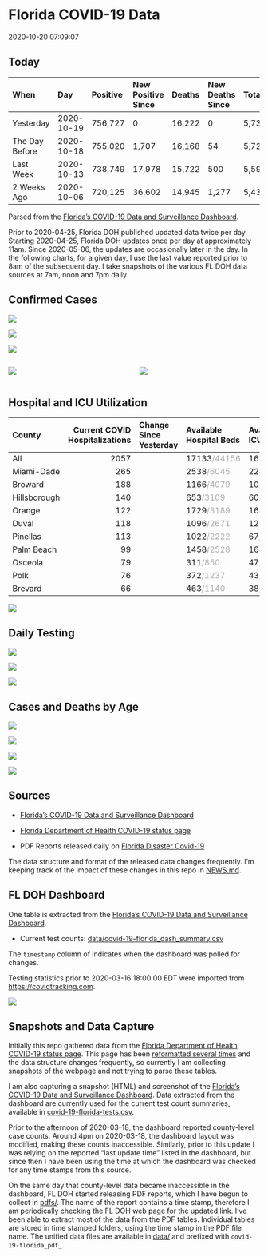 Florida COVID-19 Data
================
2020-10-20 07:09:07

## Today

| When           | Day        | Positive | New Positive Since | Deaths | New Deaths Since | Total     |
| :------------- | :--------- | :------- | :----------------- | :----- | :--------------- | :-------- |
| Yesterday      | 2020-10-19 | 756,727  | 0                  | 16,222 | 0                | 5,739,283 |
| The Day Before | 2020-10-18 | 755,020  | 1,707              | 16,168 | 54               | 5,722,392 |
| Last Week      | 2020-10-13 | 738,749  | 17,978             | 15,722 | 500              | 5,593,424 |
| 2 Weeks Ago    | 2020-10-06 | 720,125  | 36,602             | 14,945 | 1,277            | 5,433,578 |

Parsed from the [Florida’s COVID-19 Data and Surveillance
Dashboard](https://fdoh.maps.arcgis.com/apps/opsdashboard/index.html#/8d0de33f260d444c852a615dc7837c86).

Prior to 2020-04-25, Florida DOH published updated data twice per day.
Starting 2020-04-25, Florida DOH updates once per day at approximately
11am. Since 2020-05-06, the updates are occasionally later in the day.
In the following charts, for a given day, I use the last value reported
prior to 8am of the subsequent day. I take snapshots of the various FL
DOH data sources at 7am, noon and 7pm daily.

## Confirmed Cases

![](plots/covid-19-florida-daily-test-changes.png)

![](plots/covid-19-florida-deaths-by-day.png)

![](plots/covid-19-florida-county-top-6.png)

<div class="columns">

<div class="column is-full-mobile">

![](plots/covid-19-florida-testing.png)

</div>

<div class="column is-full-mobile">

![](plots/covid-19-florida-total-positive.png)

</div>

</div>

## Hospital and ICU Utilization

| County       | Current COVID Hospitalizations | Change Since Yesterday | Available Hospital Beds                      | Available ICU Beds                         |
| :----------- | -----------------------------: | :--------------------- | :------------------------------------------- | :----------------------------------------- |
| All          |                           2057 |                        | 17133<span style="color: #aaa">/44156</span> | 1670<span style="color: #aaa">/4333</span> |
| Miami-Dade   |                            265 |                        | 2538<span style="color: #aaa">/6045</span>   | 224<span style="color: #aaa">/726</span>   |
| Broward      |                            188 |                        | 1166<span style="color: #aaa">/4079</span>   | 107<span style="color: #aaa">/313</span>   |
| Hillsborough |                            140 |                        | 653<span style="color: #aaa">/3109</span>    | 60<span style="color: #aaa">/305</span>    |
| Orange       |                            122 |                        | 1729<span style="color: #aaa">/3189</span>   | 164<span style="color: #aaa">/240</span>   |
| Duval        |                            118 |                        | 1096<span style="color: #aaa">/2671</span>   | 127<span style="color: #aaa">/308</span>   |
| Pinellas     |                            113 |                        | 1022<span style="color: #aaa">/2222</span>   | 67<span style="color: #aaa">/224</span>    |
| Palm Beach   |                             99 |                        | 1458<span style="color: #aaa">/2528</span>   | 164<span style="color: #aaa">/230</span>   |
| Osceola      |                             79 |                        | 311<span style="color: #aaa">/850</span>     | 47<span style="color: #aaa">/80</span>     |
| Polk         |                             76 |                        | 372<span style="color: #aaa">/1237</span>    | 43<span style="color: #aaa">/122</span>    |
| Brevard      |                             66 |                        | 463<span style="color: #aaa">/1140</span>    | 38<span style="color: #aaa">/128</span>    |

![](plots/covid-19-florida-icu-usage.png)

## Daily Testing

![](plots/covid-19-florida-tests-per-case.png)

<!-- ![](plots/covid-19-florida-change-new-cases.png) -->

![](plots/covid-19-florida-tests-percent-positive.png)

![](plots/covid-19-florida-test-and-case-growth.png)

## Cases and Deaths by Age

![](plots/covid-19-florida-weekly-events-by-age.png)

![](plots/covid-19-florida-age.png)

![](plots/covid-19-florida-age-deaths.png)

![](plots/covid-19-florida-age-sex.png)

## Sources

  - [Florida’s COVID-19 Data and Surveillance
    Dashboard](https://fdoh.maps.arcgis.com/apps/opsdashboard/index.html#/8d0de33f260d444c852a615dc7837c86)

  - [Florida Department of Health COVID-19 status
    page](http://www.floridahealth.gov/diseases-and-conditions/COVID-19/)

  - PDF Reports released daily on [Florida Disaster
    Covid-19](http://www.floridahealth.gov/diseases-and-conditions/COVID-19/)

The data structure and format of the released data changes frequently.
I’m keeping track of the impact of these changes in this repo in
[NEWS.md](NEWS.md).

## FL DOH Dashboard

One table is extracted from the [Florida’s COVID-19 Data and
Surveillance
Dashboard](https://fdoh.maps.arcgis.com/apps/opsdashboard/index.html#/8d0de33f260d444c852a615dc7837c86).

  - Current test counts:
    [data/covid-19-florida\_dash\_summary.csv](data/covid-19-florida_dash_summary.csv)

The `timestamp` column of indicates when the dashboard was polled for
changes.

Testing statistics prior to 2020-03-16 18:00:00 EDT were imported from
<https://covidtracking.com>.

![](screenshots/fodh_maps_arcgis_com__apps__opsdashboard.png)

## Snapshots and Data Capture

Initially this repo gathered data from the [Florida Department of Health
COVID-19 status
page](http://www.floridahealth.gov/diseases-and-conditions/COVID-19/).
This page has been [reformatted several
times](screenshots/floridahealth_gov__diseases-and-conditions__COVID-19.png)
and the data structure changes frequently, so currently I am collecting
snapshots of the webpage and not trying to parse these tables.

I am also capturing a snapshot (HTML) and screenshot of the [Florida’s
COVID-19 Data and Surveillance
Dashboard](https://fdoh.maps.arcgis.com/apps/opsdashboard/index.html#/8d0de33f260d444c852a615dc7837c86).
Data extracted from the dashboard are currently used for the current
test count summaries, available in
[covid-19-florida-tests.csv](covid-19-florida-tests.csv).

Prior to the afternoon of 2020-03-18, the dashboard reported
county-level case counts. Around 4pm on 2020-03-18, the dashboard layout
was modified, making these counts inaccessible. Similarly, prior to this
update I was relying on the reported “last update time” listed in the
dashboard, but since then I have been using the time at which the
dashboard was checked for any time stamps from this source.

On the same day that county-level data became inaccessible in the
dashboard, FL DOH started releasing PDF reports, which I have begun to
collect in [pdfs/](pdfs/). The name of the report contains a time stamp,
therefore I am periodically checking the FL DOH web page for the updated
link. I’ve been able to extract most of the data from the PDF tables.
Individual tables are stored in time stamped folders, using the time
stamp in the PDF file name. The unified data files are available in
[data/](data/) and prefixed with `covid-19-florida_pdf_`.
